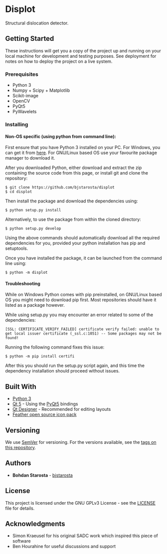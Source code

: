 # Displot

Structural dislocation detector.

## Getting Started

These instructions will get you a copy of the project up and running on your local machine for development and testing purposes. See deployment for notes on how to deploy the project on a live system.

### Prerequisites

* Python 3
* Numpy + Scipy + Matplotlib
* Scikit-image
* OpenCV
* PyQt5
* PyWavelets

### Installing

#### Non-OS specific (using python from command line):

First ensure that you have Python 3 installed on your PC. For Windows, you can get it from [here](https://www.python.org/downloads/windows/). For GNU/Linux based OS use your favourite package manager to download it.

After you downloaded Python, either download and extract the zip containing the source code from this page, or install git and clone the repository:

```
$ git clone https://github.com/bjstarosta/displot  
$ cd displot
```

Then install the package and download the dependencies using:

```
$ python setup.py install
```

Alternatively, to use the package from within the cloned directory:

```
$ python setup.py develop
```

Using the above commands should automatically download all the required dependencies for you, provided your python installation has pip and setuptools.

Once you have installed the package, it can be launched from the command line using:

```
$ python -m displot
```

#### Troubleshooting

While on Windows Python comes with pip preinstalled, on GNU/Linux based OS you might need to download pip first. Most repositories should have it listed as a package however.

While using setup.py you may encounter an error related to some of the dependencies:
```
[SSL: CERTIFICATE_VERIFY_FAILED] certificate verify failed: unable to get local issuer certificate (_ssl.c:1051) -- Some packages may not be found!
```
Running the following command fixes this issue:
```
$ python -m pip install certifi
```
After this you should run the setup.py script again, and this time the dependency installation should proceed without issues.

## Built With

* [Python 3](https://www.python.org/)
* [Qt 5](http://doc.qt.io/qt-5/qt5-intro.html) - Using the [PyQt5](https://pypi.org/project/PyQt5/) bindings
* [Qt Designer](http://doc.qt.io/qt-5/qtdesigner-manual.html) - Recommended for editing layouts
* [Feather open source icon pack](tps://github.com/feathericons/feather)

## Versioning

We use [SemVer](http://semver.org/) for versioning. For the versions available, see the [tags on this repository](https://github.com/your/project/tags).

## Authors

* **Bohdan Starosta** - [bjstarosta](https://github.com/bjstarosta)

## License

This project is licensed under the GNU GPLv3 License - see the [LICENSE](LICENSE) file for details.

## Acknowledgments

* Simon Kraeusel for his original SADC work which inspired this piece of software
* Ben Hourahine for useful discussions and support
